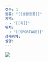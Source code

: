 ```yaml
---
갯수: 1
종류: "[[생활용품]]"
지역:
  - "[[차]]"
위치:
  - "[[SPORTAGE]]"
상세위치: 
설명:
---
```

![](http://192.168.50.22/devices/250507_IMG_0040.png)
